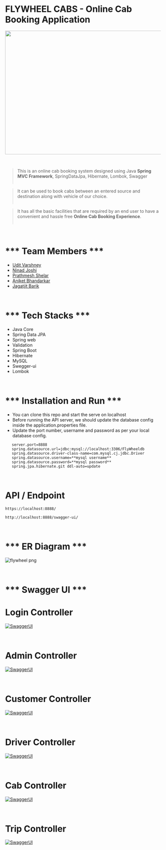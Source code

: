 # FLYWHEEL CABS - Online Cab Booking Application

<p align="center">
<img width="800" height="400" src="https://thumbs.dreamstime.com/b/taxi-online-service-calling-car-via-mobile-app-people-waiting-city-transport-gps-route-tracking-man-woman-use-gadget-map-238545411.jpg">
</p>
<br>

> This is an online cab booking system designed using Java **Spring MVC Framework**, SpringDataJpa, Hibernate, Lombok, Swagger<br><br>

> It can be used to book cabs between an entered source and destination along with vehicle of our choice.<br><br>

> It has all the basic facilities that are required by an end user to have a convenient and hassle free **Online Cab Booking Experience**. <br><br>

<br>

# *** Team Members ***

-   <a href="https://uditshetty.github.io/" target="_blank" rel="noopener noreferrer" > Udit Varshney </a>
-   <a href="https://ninadjoshi212.github.io/" target="_blank" rel="noopener noreferrer" > Ninad Joshi </a>
-   <a href="https://prathmeshs-0595.github.io/" target="_blank" rel="noopener noreferrer" > Prathmesh Shelar </a>
-   <a href="https://aniket427.github.io/" target="_blank" rel="noopener noreferrer" > Aniket Bhandarkar </a>
-   <a href="https://jagatjit15.github.io/" target="_blank" rel="noopener noreferrer" > Jagatjit Barik </a>

<br>

# *** Tech Stacks ***

-   Java Core
-   Spring Data JPA
-   Spring web
-   Validation
-   Spring Boot
-   Hibernate
-   MySQL
-   Swegger-ui
-   Lombok

<br>

# *** Installation and Run ***
-  You can clone this repo and start the serve on localhost
-   Before running the API server, we should update the database config inside the application.properties file.
-   Update the port number, username and password as per your local database config.
```
   server.port=8888
   spring.datasource.url=jdbc:mysql://localhost:3306/FlyWheeldb
   spring.datasource.driver-class-name=com.mysql.cj.jdbc.Driver
   spring.datasource.username=**mysql username**
   spring.datasource.password=**mysql password**
   spring.jpa.hibernate.git ddl-auto=update
```

<br>

# API / Endpoint

`https://localhost:8888/`

`http://localhost:8888/swagger-ui/`

<br>

# *** ER Diagram ***
![flywheel png](https://user-images.githubusercontent.com/101566760/201507233-0651cce1-c423-4949-86b0-9d0b304a3b6d.png)

<br>

# *** Swagger UI ***
# Login Controller
[![SwaggerUI](https://github.com/Ninadjoshi212/fanatical-building-1351/blob/main/Assest/loginCntrl.jpg?raw=true)](https://github.com/Ninadjoshi212/fanatical-building-1351/blob/main/Assest/loginCntrl.jpg?raw=true)

<br>

# Admin Controller
[![SwaggerUI](https://github.com/Ninadjoshi212/fanatical-building-1351/blob/main/Assest/adminCntrl.jpg?raw=true)](https://github.com/Ninadjoshi212/fanatical-building-1351/blob/main/Assest/adminCntrl.jpg?raw=true)

<br>

# Customer Controller
[![SwaggerUI](https://github.com/Ninadjoshi212/fanatical-building-1351/blob/main/Assest/CustomerCntrl.jpg?raw=true)](https://github.com/Ninadjoshi212/fanatical-building-1351/blob/main/Assest/CustomerCntrl.jpg?raw=true)

<br>

# Driver Controller
[![SwaggerUI](https://github.com/Ninadjoshi212/fanatical-building-1351/blob/main/Assest/driverCntrl.jpg?raw=true)](https://github.com/Ninadjoshi212/fanatical-building-1351/blob/main/Assest/driverCntrl.jpg?raw=true)

<br>

# Cab Controller
[![SwaggerUI](https://github.com/Ninadjoshi212/fanatical-building-1351/blob/main/Assest/cabCntrl.jpg?raw=true)](https://github.com/Ninadjoshi212/fanatical-building-1351/blob/main/Assest/cabCntrl.jpg?raw=true)

<br>

# Trip Controller
[![SwaggerUI](https://github.com/Ninadjoshi212/fanatical-building-1351/blob/main/Assest/tripCntrl.jpg?raw=true)](https://github.com/Ninadjoshi212/fanatical-building-1351/blob/main/Assest/tripCntrl.jpg?raw=true)

<br>
